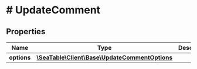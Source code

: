 # # UpdateComment

## Properties

Name | Type | Description | Notes
------------ | ------------- | ------------- | -------------
**options** | [**\SeaTable\Client\Base\UpdateCommentOptions**](UpdateCommentOptions.md) |  |


